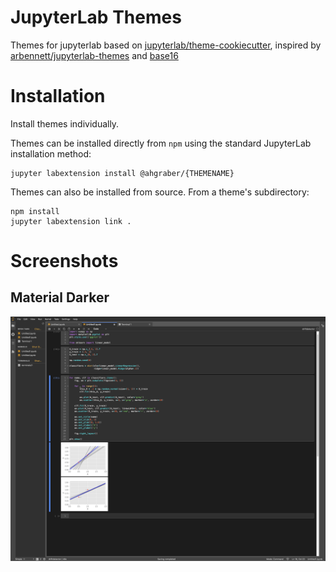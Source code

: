 # JupyterLab Themes

Themes for jupyterlab based on [jupyterlab/theme-cookiecutter](https://github.com/jupyterlab/theme-cookiecutter), inspired by
[arbennett/jupyterlab-themes](https://github.com/arbennett/jupyterlab-themes) and [base16](https://github.com/chriskempson/base16)

# Installation
Install themes individually.

Themes can be installed directly from `npm` using the standard JupyterLab installation method:
```
jupyter labextension install @ahgraber/{THEMENAME}
```

Themes can also be installed from source.  From a theme's subdirectory:
```
npm install
jupyter labextension link .
```

# Screenshots

## Material Darker
![material_darker](./screenshots/material_darker.png "material_darker theme screenshot")
